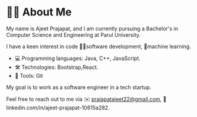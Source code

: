 # 👨‍💻 About Me
My name is Ajeet Prajapat, and I am currently pursuing a Bachelor's in Computer Science and Engineering at Parul University.

I have a keen interest in code 👨‍💻software development, 🤖machine learning.


- 💻 Programming languages: Java, C++, JavaScript.
- 🛠️ Technologies: Bootstrap,React.
- 🧰 Tools: Git

My goal is to work as a software engineer in a tech startup.

Feel free to reach out to me via ✉️ prajapatajeet22@gmail.com, 🔗 linkedin.com/in/ajeet-prajapat-10615a282.



